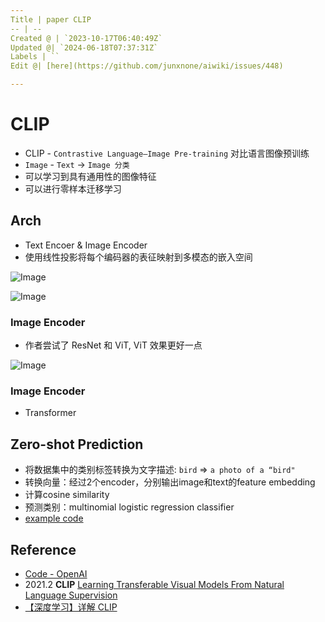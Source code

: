 ```yaml
---
Title | paper CLIP
-- | --
Created @ | `2023-10-17T06:40:49Z`
Updated @| `2024-06-18T07:37:31Z`
Labels | ``
Edit @| [here](https://github.com/junxnone/aiwiki/issues/448)

---
```

# CLIP
- CLIP - `Contrastive Language–Image Pre-training` 对比语言图像预训练
- `Image` - `Text` -> `Image 分类`
- 可以学习到具有通用性的图像特征
- 可以进行零样本迁移学习



## Arch
- Text Encoer & Image Encoder
- 使用线性投影将每个编码器的表征映射到多模态的嵌入空间


![Image](https://github.com/junxnone/aiwiki/assets/2216970/99f459ce-b026-466e-a1b8-e46dfa7c38b1)




![Image](https://github.com/junxnone/aiwiki/assets/2216970/76ad9898-2d4f-4658-bfb6-8545923e2eaa)



### Image Encoder
- 作者尝试了 ResNet 和 ViT, ViT 效果更好一点



![Image](https://github.com/junxnone/aiwiki/assets/2216970/f3bd82fa-03d0-4368-b3b2-c6bdc318fc12)


### Image Encoder
- Transformer


## Zero-shot Prediction
- 将数据集中的类别标签转换为文字描述: `bird` => `a photo of a “bird"`
- 转换向量：经过2个encoder，分别输出image和text的feature embedding
- 计算cosine similarity
- 预测类别：multinomial logistic regression classifier
- [example code](https://github.com/openai/CLIP/blob/main/README.md#zero-shot-prediction)


## Reference
- [Code - OpenAI](https://github.com/OpenAI/CLIP)
- 2021.2 **CLIP** [Learning Transferable Visual Models From Natural Language Supervision](https://arxiv.org/abs/2103.00020)
- [【深度学习】详解 CLIP](https://blog.csdn.net/qq_39478403/article/details/127858015)
